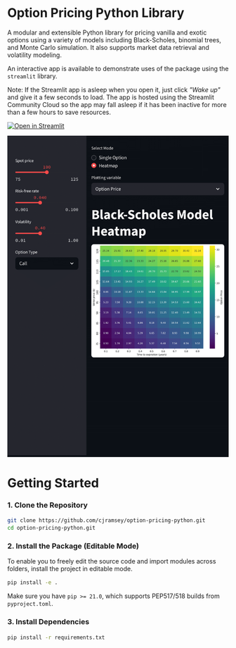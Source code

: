 # Option Pricing Python Library

A modular and extensible Python library for pricing vanilla and exotic options using a variety of models including Black-Scholes, binomial trees, and Monte Carlo simulation. It also supports market data retrieval and volatility modeling.

An interactive app is available to demonstrate uses of the package using the `streamlit` library.

Note: If the Streamlit app is asleep when you open it, just click *"Wake up"* and give it a few seconds to load. The app is hosted using the Streamlit Community Cloud so the app may fall asleep if it has been inactive for more than a few hours to save resources.

[![Open in Streamlit](https://static.streamlit.io/badges/streamlit_badge_black_white.svg)](https://cjramsey-option-pricing-python.streamlit.app)

[![App Screenshot](images/screenshot.png)](https://cjramsey-option-pricing-python.streamlit.app/)

# Getting Started

### 1.  Clone the Repository

```bash
git clone https://github.com/cjramsey/option-pricing-python.git
cd option-pricing-python.git
```

### 2. Install the Package (Editable Mode)

To enable you to freely edit the source code and import modules across folders, install the project in editable mode.

```bash
pip install -e .
```

Make sure you have `pip >= 21.0`, which supports PEP517/518 builds from `pyproject.toml`.

### 3. Install Dependencies

```bash
pip install -r requirements.txt
```
